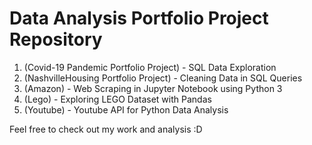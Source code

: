 # Data Analysis Portfolio Project Repository

1. (Covid-19 Pandemic Portfolio Project) - SQL Data Exploration 
2. (NashvilleHousing Portfolio Project) - Cleaning Data in SQL Queries
3. (Amazon) - Web Scraping in Jupyter Notebook using Python 3
4. (Lego) - Exploring LEGO Dataset with Pandas
5. (Youtube) - Youtube API for Python Data Analysis





Feel free to check out my work and analysis :D
